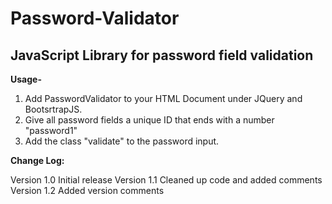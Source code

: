 <h1>Password-Validator</h1>
<h2>JavaScript Library for password field validation</h2>

<b>Usage-</b>
<ol>
	<li>Add PasswordValidator to your HTML Document under JQuery and BootsrtrapJS.</li>
<li>Give all password fields a unique ID that ends with a number "password1"</li>
<li>Add the class "validate" to the password input.</li>
</ol>
<b>Change Log:</b>	
<p>Version 1.0
	Initial release
Version 1.1
	Cleaned up code and added comments
Version 1.2
	Added version comments
</p>
